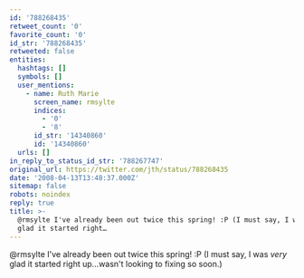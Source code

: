 ```yaml
---
id: '788268435'
retweet_count: '0'
favorite_count: '0'
id_str: '788268435'
retweeted: false
entities:
  hashtags: []
  symbols: []
  user_mentions:
    - name: Ruth Marie
      screen_name: rmsylte
      indices:
        - '0'
        - '8'
      id_str: '14340860'
      id: '14340860'
  urls: []
in_reply_to_status_id_str: '788267747'
original_url: https://twitter.com/jth/status/788268435
date: '2008-04-13T13:48:37.000Z'
sitemap: false
robots: noindex
reply: true
title: >-
  @rmsylte I've already been out twice this spring! :P (I must say, I was *very*
  glad it started right…
---
```


@rmsylte I've already been out twice this spring! :P (I must say, I was *very* glad it started right up...wasn't looking to fixing so soon.)